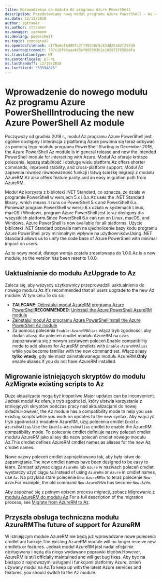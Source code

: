 ```yaml
---
title: Wprowadzenie do modułu Az programu Azure PowerShell
description: Przedstawiamy nowy moduł programu Azure PowerShell — Az — który zastąpi moduł AzureRM.
ms.date: 12/13/2018
author: sptramer
ms.author: sttramer
ms.manager: carmonm
ms.devlang: powershell
ms.topic: conceptual
ms.openlocfilehash: cff9a6ef64907c7ff493dbc9c83dd20a82f297d9
ms.sourcegitcommit: 797c18f93aaa495ef005993b2e202d7378588dfa
ms.translationtype: HT
ms.contentlocale: pl-PL
ms.lasthandoff: 12/19/2018
ms.locfileid: "53594875"
---
```

# <a name="introducing-the-new-azure-powershell-az-module"></a><span data-ttu-id="e0a8b-103">Wprowadzenie do nowego modułu Az programu Azure PowerShell</span><span class="sxs-lookup"><span data-stu-id="e0a8b-103">Introducing the new Azure PowerShell Az module</span></span>

<span data-ttu-id="e0a8b-104">Począwszy od grudnia 2018 r., moduł Az programu Azure PowerShell jest ogólnie dostępny i interakcja z platformą Azure powinna się teraz odbywać za pomocą tego modułu programu PowerShell.</span><span class="sxs-lookup"><span data-stu-id="e0a8b-104">Starting in December 2018, the Azure PowerShell Az module is in general release and now the intended PowerShell module for interacting with Azure.</span></span> <span data-ttu-id="e0a8b-105">Moduł Az oferuje krótsze polecenia, lepszą stabilność i obsługę wielu platform.</span><span class="sxs-lookup"><span data-stu-id="e0a8b-105">Az offers shorter commands, improved stability, and cross-platform support.</span></span> <span data-ttu-id="e0a8b-106">Moduł Az zapewnia również równoważność funkcji i łatwą ścieżkę migracji z modułu AzureRM.</span><span class="sxs-lookup"><span data-stu-id="e0a8b-106">Az also offers feature parity and an easy migration path from AzureRM.</span></span>

<span data-ttu-id="e0a8b-107">Moduł Az korzysta z biblioteki .NET Standard, co oznacza, że działa w programie PowerShell w wersjach 5.x i 6.x.</span><span class="sxs-lookup"><span data-stu-id="e0a8b-107">Az uses the .NET Standard library, which means it runs on PowerShell 5.x and PowerShell 6.x.</span></span>
<span data-ttu-id="e0a8b-108">Ponieważ program PowerShell w wersji 6.x działa w systemach Linux, macOS i Windows, program Azure PowerShell jest teraz dostępny dla wszystkich platform.</span><span class="sxs-lookup"><span data-stu-id="e0a8b-108">Since PowerShell 6.x can run on Linux, macOS, and Windows, Azure PowerShell is now available for all platforms.</span></span>
<span data-ttu-id="e0a8b-109">Użycie biblioteki .NET Standard pozwala nam na ujednolicenie bazy kodu programu Azure PowerShell przy minimalnym wpływie na użytkowników.</span><span class="sxs-lookup"><span data-stu-id="e0a8b-109">Using .NET Standard allows us to unify the code base of Azure PowerShell with minimal impact on users.</span></span>

<span data-ttu-id="e0a8b-110">Az to nowy moduł, dlatego wersja została zresetowana do 1.0.0.</span><span class="sxs-lookup"><span data-stu-id="e0a8b-110">Az is a new module, so the version has been reset to 1.0.0.</span></span>

## <a name="upgrade-to-az"></a><span data-ttu-id="e0a8b-111">Uaktualnianie do modułu Az</span><span class="sxs-lookup"><span data-stu-id="e0a8b-111">Upgrade to Az</span></span>

<span data-ttu-id="e0a8b-112">Zaleca się, aby wszyscy użytkownicy przeprowadzili uaktualnienie do nowego modułu Az.</span><span class="sxs-lookup"><span data-stu-id="e0a8b-112">It's recommended that all users upgrade to the new Az module.</span></span> <span data-ttu-id="e0a8b-113">W tym celu:</span><span class="sxs-lookup"><span data-stu-id="e0a8b-113">To do so:</span></span>

* <span data-ttu-id="e0a8b-114">__ZALECANE__: [Odinstaluj moduł AzureRM programu Azure PowerShell](/powershell/azure/uninstall-az-ps#uninstall-the-azurerm-module)</span><span class="sxs-lookup"><span data-stu-id="e0a8b-114">__RECOMMENDED__: [Uninstall the Azure PowerShell AzureRM module](/powershell/azure/uninstall-az-ps#uninstall-the-azurerm-module)</span></span>
* [<span data-ttu-id="e0a8b-115">Zainstaluj moduł Az programu Azure PowerShell</span><span class="sxs-lookup"><span data-stu-id="e0a8b-115">Install the Azure PowerShell Az module</span></span>](/powershell/azure/install-az-ps)
* <span data-ttu-id="e0a8b-116">Za pomocą polecenia `Enable-AzureRMAlias` włącz tryb zgodności, aby dodać aliasy dla poleceń cmdlet modułu AzureRM na czas zapoznawania się z nowym zestawem poleceń.</span><span class="sxs-lookup"><span data-stu-id="e0a8b-116">Enable compatibility mode to add aliases for AzureRM cmdlets with `Enable-AzureRMAlias` while you become familiar with the new command set.</span></span> <span data-ttu-id="e0a8b-117">Włącz aliasy __tylko wtedy__, gdy nie masz zainstalowanego modułu AzureRM.</span><span class="sxs-lookup"><span data-stu-id="e0a8b-117">__Only__ enable aliases if you do not have AzureRM installed.</span></span>

## <a name="migrate-existing-scripts-to-az"></a><span data-ttu-id="e0a8b-118">Migrowanie istniejących skryptów do modułu Az</span><span class="sxs-lookup"><span data-stu-id="e0a8b-118">Migrate existing scripts to Az</span></span>

<span data-ttu-id="e0a8b-119">Duże aktualizacje mogą być kłopotliwe.</span><span class="sxs-lookup"><span data-stu-id="e0a8b-119">Major updates can be inconvenient.</span></span> <span data-ttu-id="e0a8b-120">Jednak moduł Az oferuje tryb zgodności, który ułatwia korzystanie z istniejących skryptów podczas pracy nad aktualizacjami do nowej składni.</span><span class="sxs-lookup"><span data-stu-id="e0a8b-120">However, the Az module has a compatibility mode to help you use existing scripts while you work on updates to the new syntax.</span></span> <span data-ttu-id="e0a8b-121">Aby włączyć tryb zgodności z modułem AzureRM, użyj polecenia cmdlet `Enable-AzureRmAlias`.</span><span class="sxs-lookup"><span data-stu-id="e0a8b-121">Use the `Enable-AzureRmAlias` cmdlet to enable the AzureRM compatibility mode.</span></span> <span data-ttu-id="e0a8b-122">To polecenie cmdlet definiuje nazwy poleceń cmdlet modułu AzureRM jako aliasy dla nazw poleceń cmdlet nowego modułu Az.</span><span class="sxs-lookup"><span data-stu-id="e0a8b-122">This cmdlet defines AzureRM cmdlet names as aliases for the new Az cmdlet names.</span></span>

<span data-ttu-id="e0a8b-123">Nowe nazwy poleceń cmdlet zaprojektowano tak, aby były łatwe do zapamiętania.</span><span class="sxs-lookup"><span data-stu-id="e0a8b-123">The new cmdlet names have been designed to be easy to learn.</span></span> <span data-ttu-id="e0a8b-124">Zamiast używać ciągu `AzureRm` lub `Azure` w nazwach poleceń cmdlet, wystarczy użyć ciągu `Az`.</span><span class="sxs-lookup"><span data-stu-id="e0a8b-124">Instead of using `AzureRm` or `Azure` in cmdlet names, use `Az`.</span></span> <span data-ttu-id="e0a8b-125">Na przykład stare polecenie `New-AzureRMVm` to teraz polecenie `New-AzVm`.</span><span class="sxs-lookup"><span data-stu-id="e0a8b-125">For example, the old command `New-AzureRMVm` has become `New-AzVm`.</span></span>

<span data-ttu-id="e0a8b-126">Aby zapoznać się z pełnym opisem procesu migracji, zobacz [Migrowanie z modułu AzureRM do modułu Az](migrate-from-azurerm-to-az.md).</span><span class="sxs-lookup"><span data-stu-id="e0a8b-126">For a full description of the migration process, see [Migrate from AzureRM to Az](migrate-from-azurerm-to-az.md).</span></span>

## <a name="the-future-of-support-for-azurerm"></a><span data-ttu-id="e0a8b-127">Przyszła obsługa techniczna modułu AzureRM</span><span class="sxs-lookup"><span data-stu-id="e0a8b-127">The future of support for AzureRM</span></span>

<span data-ttu-id="e0a8b-128">W istniejącym module AzureRM nie będą już wprowadzane nowe polecenia cmdlet ani funkcje.</span><span class="sxs-lookup"><span data-stu-id="e0a8b-128">The existing AzureRM module will no longer receive new cmdlets or features.</span></span> <span data-ttu-id="e0a8b-129">Jednak moduł AzureRM jest nadal oficjalnie obsługiwany i będą dla niego wydawane poprawki błędów.</span><span class="sxs-lookup"><span data-stu-id="e0a8b-129">However, AzureRM is still officially maintained and will get bug fixes.</span></span> <span data-ttu-id="e0a8b-130">Aby być na bieżąco z najnowszymi usługami i funkcjami platformy Azure, zmień używany moduł na Az.</span><span class="sxs-lookup"><span data-stu-id="e0a8b-130">To keep up with the latest Azure services and features, you should switch to the Az module.</span></span>